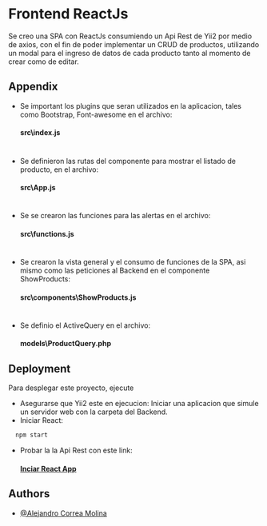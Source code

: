 
# Frontend ReactJs

Se creo una SPA con ReactJs consumiendo un Api Rest de Yii2 por medio de axios, con el fin de poder implementar un CRUD de productos, utilizando un modal para el ingreso de datos de cada producto tanto al momento de crear como de editar.

## Appendix

* Se important los plugins que seran utilizados en la aplicacion, tales como Bootstrap, Font-awesome en el archivo: 
    #### src\index.js
#
* Se definieron las rutas del componente para mostrar el listado de producto, en el archivo: 
    #### src\App.js
#
* Se se crearon las funciones para las alertas en el archivo: 
    #### src\functions.js
#
* Se crearon la vista general y el consumo de funciones de la SPA, asi mismo como las peticiones al Backend en el componente ShowProducts:
    #### src\components\ShowProducts.js
#
* Se definio el ActiveQuery en el archivo: 
    #### models\ProductQuery.php
## Deployment

Para desplegar este proyecto, ejecute

* Asegurarse que Yii2 este en ejecucion:
  Iniciar una aplicacion que simule un servidor web con la carpeta del Backend.
* Iniciar React:
```bash
  npm start
```
* Probar la la Api Rest con este link:
  #### [Inciar React App](http://localhost:3000/)

## Authors

- [@Alejandro Correa Molina](https://github.com/alcomolin)

